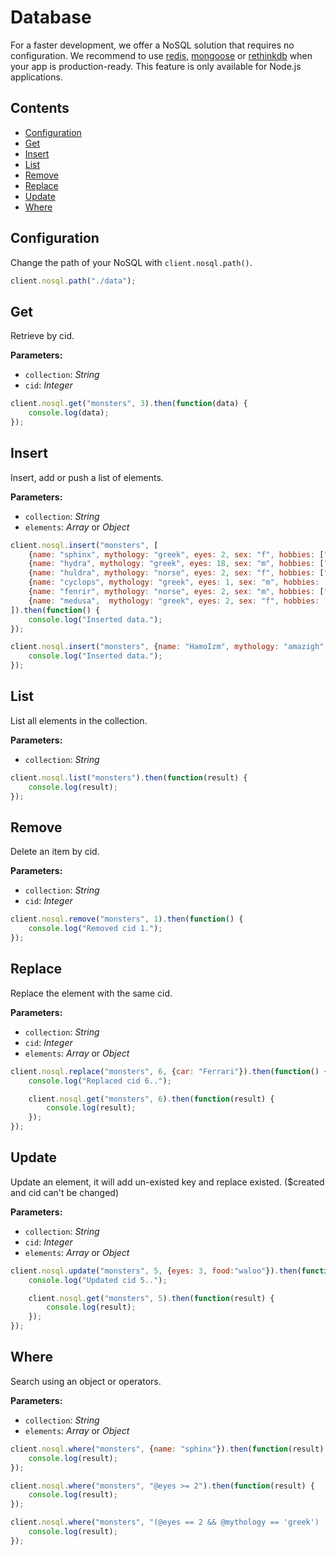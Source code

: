 # Database

For a faster development, we offer a NoSQL solution that requires no configuration. We recommend to use [redis](https://github.com/NodeRedis/node_redis), [mongoose](https://github.com/Automattic/mongoose) or [rethinkdb](https://github.com/rethinkdb/rethinkdb) when your app is production-ready. This feature is only available for Node.js applications.

## Contents

- [Configuration](./Database.html#configuration)
- [Get](./Database.html#get)
- [Insert](./Database.html#insert)
- [List](./Database.html#list)
- [Remove](./Database.html#remove)
- [Replace](./Database.html#replace)
- [Update](./Database.html#update)
- [Where](./Database.html#where)

## Configuration

Change the path of your NoSQL with ``client.nosql.path()``.

~~~ javascript
client.nosql.path("./data");
~~~

## Get

Retrieve by cid.

**Parameters:**

- ``collection``: _String_
- ``cid``: _Integer_

~~~ javascript
client.nosql.get("monsters", 3).then(function(data) {
    console.log(data);
});
~~~

## Insert

Insert, add or push a list of elements.

**Parameters:**

- ``collection``: _String_
- ``elements``: _Array_ or _Object_

~~~ javascript
client.nosql.insert("monsters", [
    {name: "sphinx", mythology: "greek", eyes: 2, sex: "f", hobbies: ["riddles","sitting","being a wonder"]},
    {name: "hydra", mythology: "greek", eyes: 18, sex: "m", hobbies: ["coiling","terrorizing","growing"]},
    {name: "huldra", mythology: "norse", eyes: 2, sex: "f", hobbies: ["luring","terrorizing"]},
    {name: "cyclops", mythology: "greek", eyes: 1, sex: "m", hobbies: ["staring","terrorizing"]},
    {name: "fenrir", mythology: "norse", eyes: 2, sex: "m", hobbies: ["growing","god-killing"]},
    {name: "medusa",  mythology: "greek", eyes: 2, sex: "f", hobbies: ["coiling","staring"]}
]).then(function() {
    console.log("Inserted data.");
});

client.nosql.insert("monsters", {name: "HamoIzm", mythology: "amazigh", eyes: 2, sex: "m", hobbies: ["riddles","hunting"]}).then(function() {
    console.log("Inserted data.");
});
~~~

## List

List all elements in the collection.

**Parameters:**

- ``collection``: _String_

~~~ javascript
client.nosql.list("monsters").then(function(result) {
    console.log(result);
});
~~~

## Remove

Delete an item by cid.

**Parameters:**

- ``collection``: _String_
- ``cid``: _Integer_

~~~ javascript
client.nosql.remove("monsters", 1).then(function() {
    console.log("Removed cid 1.");
});
~~~

## Replace

Replace the element with the same cid.

**Parameters:**

- ``collection``: _String_
- ``cid``: _Integer_
- ``elements``: _Array_ or _Object_

~~~ javascript
client.nosql.replace("monsters", 6, {car: "Ferrari"}).then(function() {
    console.log("Replaced cid 6..");

    client.nosql.get("monsters", 6).then(function(result) {
        console.log(result);
    });
});
~~~

## Update

Update an element, it will add un-existed key and replace existed. ($created and cid can't be changed)

**Parameters:**

- ``collection``: _String_
- ``cid``: _Integer_
- ``elements``: _Array_ or _Object_

~~~ javascript
client.nosql.update("monsters", 5, {eyes: 3, food:"waloo"}).then(function() {
    console.log("Updated cid 5..");

    client.nosql.get("monsters", 5).then(function(result) {
        console.log(result);
    });
});
~~~

## Where

Search using an object or operators.

**Parameters:**

- ``collection``: _String_
- ``elements``: _Array_ or _Object_

~~~ javascript
client.nosql.where("monsters", {name: "sphinx"}).then(function(result) {
    console.log(result);
});

client.nosql.where("monsters", "@eyes >= 2").then(function(result) {
    console.log(result);
});

client.nosql.where("monsters", "(@eyes == 2 && @mythology == 'greek') || (@mythology == 'amazing')").then(function(result) {
    console.log(result);
});
~~~
